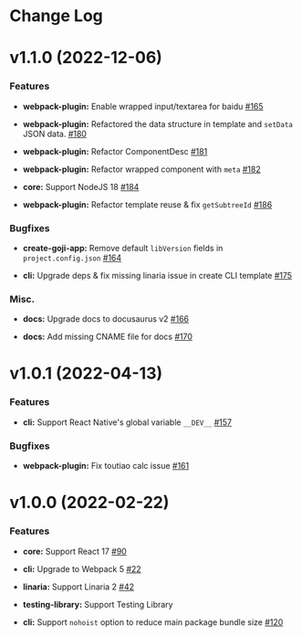 # Change Log

# v1.1.0 (2022-12-06)

### Features

- **webpack-plugin:** Enable wrapped input/textarea for baidu
  [\#165](https://github.com/airbnb/goji-js/pull/165)

- **webpack-plugin:** Refactored the data structure in template and `setData` JSON data.
  [\#180](https://github.com/airbnb/goji-js/pull/180)

- **webpack-plugin:** Refactor ComponentDesc [\#181](https://github.com/airbnb/goji-js/pull/181)

- **webpack-plugin:** Refactor wrapped component with `meta`
  [\#182](https://github.com/airbnb/goji-js/pull/182)

- **core:** Support NodeJS 18 [\#184](https://github.com/airbnb/goji-js/pull/184)

- **webpack-plugin:** Refactor template reuse & fix `getSubtreeId`
  [\#186](https://github.com/airbnb/goji-js/pull/186)

### Bugfixes

- **create-goji-app:** Remove default `libVersion` fields in `project.config.json`
  [\#164](https://github.com/airbnb/goji-js/pull/164)

- **cli:** Upgrade deps & fix missing linaria issue in create CLI template
  [\#175](https://github.com/airbnb/goji-js/pull/175)

### Misc.

- **docs:** Upgrade docs to docusaurus v2 [\#166](https://github.com/airbnb/goji-js/pull/166)

- **docs:** Add missing CNAME file for docs [\#170](https://github.com/airbnb/goji-js/pull/170)

# v1.0.1 (2022-04-13)

### Features

- **cli:** Support React Native's global variable `__DEV__`
  [#157](https://github.com/airbnb/goji-js/pull/157)

### Bugfixes

- **webpack-plugin:** Fix toutiao calc issue [#161](https://github.com/airbnb/goji-js/pull/161)

# v1.0.0 (2022-02-22)

### Features

- **core:** Support React 17 [#90](https://github.com/airbnb/goji-js/pull/90)

- **cli:** Upgrade to Webpack 5 [#22](https://github.com/airbnb/goji-js/pull/22)

- **linaria:** Support Linaria 2 [#42](https://github.com/airbnb/goji-js/pull/42)

- **testing-library:** Support Testing Library

- **cli:** Support `nohoist` option to reduce main package bundle size
  [#120](https://github.com/airbnb/goji-js/pull/120)
